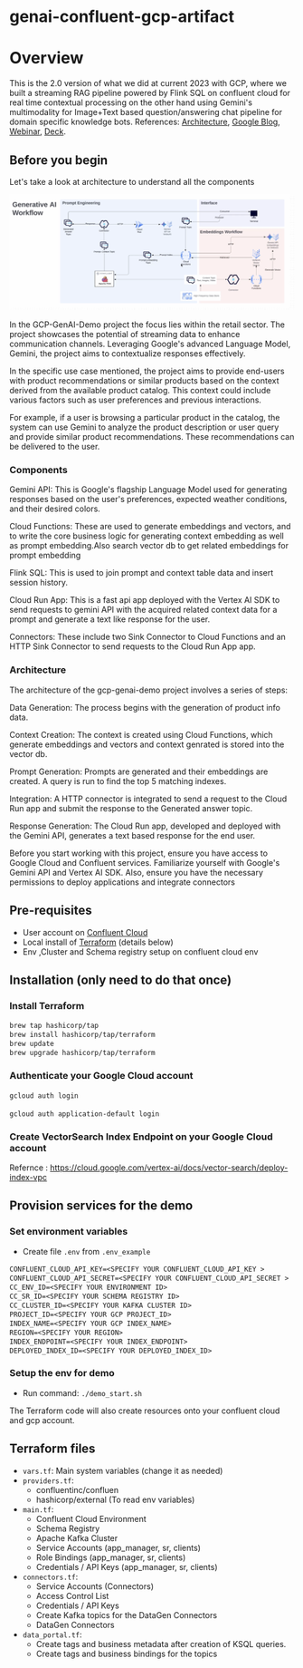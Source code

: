 # genai-confluent-gcp-artifact
# Overview

This is the 2.0 version of what we did at current 2023 with GCP, where we built a streaming RAG pipeline powered by Flink SQL on confluent cloud for real time contextual processing on the other hand using Gemini's multimodality for Image+Text based question/answering chat pipeline for domain specific knowledge bots. References: [Architecture](https://lucid.app/lucidchart/ce1acdc5-08d1-4f26-88fb-f75c435331bc/edit?referringApp=google+drive&beaconFlowId=728bd107b5478196&invitationId=inv_ec0df969-af71-42e8-8b97-7040187b9dd9&page=hIEhqJj~tzIJ#), [Google Blog](https://cloud.google.com/blog/topics/partners/confluent-brings-real-time-capabilities-to-google-cloud-gen-ai), [Webinar](https://event.on24.com/wcc/r/4513309/FECC83DA71BA6716B67A5CF262D9C6B0), [Deck](https://docs.google.com/presentation/d/1enlFaFB9ft4893Y07pW2fi5cw1LvJyctG9l8w3Y0qKI/edit#slide=id.g23d1fe316c8_0_3960).

## Before you begin
Let's take a look at architecture to understand all the components

![image](docs/arc.png)

In the GCP-GenAI-Demo project the focus lies within the retail sector. The project showcases the potential of streaming data to enhance communication channels. Leveraging Google's advanced Language Model, Gemini, the project aims to contextualize responses effectively.

In the specific use case mentioned, the project aims to provide end-users with product recommendations or similar products based on the context derived from the available product catalog. This context could include various factors such as user preferences and previous interactions.

For example, if a user is browsing a particular product in the catalog, the system can use Gemini to analyze the product description or user query and provide similar product recommendations. These recommendations can be delivered to the user.


### Components
Gemini API: This is Google's flagship Language Model used for generating responses based on the user's preferences, expected weather conditions, and their desired colors.

Cloud Functions: These are used to generate embeddings and vectors, and to write the core business logic for generating context embedding as well as prompt embedding.Also search vector db to get related embeddings for prompt embedding

Flink SQL: This is used to join prompt and context table data and insert session history.

Cloud Run App: This is a fast api app deployed with the Vertex AI SDK to send requests to gemini API with the acquired related context data for a prompt and generate a text like response for the user.

Connectors: These include two Sink Connector to Cloud Functions and an HTTP Sink Connector to send requests to the Cloud Run App app.


### Architecture
The architecture of the gcp-genai-demo project involves a series of steps:

Data Generation: The process begins with the generation of product info data.

Context Creation: The context is created using Cloud Functions, which generate embeddings and vectors and context genrated is stored into the vector db.

Prompt Generation: Prompts are generated and their embeddings are created. A query is run to find the top 5 matching indexes.

Integration: A HTTP connector is integrated to send a request to the Cloud Run app and submit the response to the Generated answer topic.

Response Generation: The Cloud Run app, developed and deployed with the Gemini API, generates a text based response for the end user.

Before you start working with this project, ensure you have access to Google Cloud and Confluent services. Familiarize yourself with Google's Gemini API and Vertex AI SDK. Also, ensure you have the necessary permissions to deploy applications and integrate connectors


## Pre-requisites
- User account on [Confluent Cloud](https://www.confluent.io/confluent-cloud/tryfree)
- Local install of [Terraform](https://www.terraform.io) (details below)
- Env ,Cluster and Schema registry setup on confluent cloud env

## Installation (only need to do that once)

### Install Terraform
```
brew tap hashicorp/tap
brew install hashicorp/tap/terraform
brew update
brew upgrade hashicorp/tap/terraform
```


### Authenticate your Google Cloud account
```
gcloud auth login

gcloud auth application-default login  

```


### Create VectorSearch Index Endpoint on your Google Cloud account
Refernce : https://cloud.google.com/vertex-ai/docs/vector-search/deploy-index-vpc




## Provision services for the demo

### Set environment variables
- Create file `.env` from `.env_example`
```
CONFLUENT_CLOUD_API_KEY=<SPECIFY YOUR CONFLUENT_CLOUD_API_KEY >
CONFLUENT_CLOUD_API_SECRET=<SPECIFY YOUR CONFLUENT_CLOUD_API_SECRET >
CC_ENV_ID=<SPECIFY YOUR ENVIRONMENT ID>
CC_SR_ID=<SPECIFY YOUR SCHEMA REGISTRY ID>
CC_CLUSTER_ID=<SPECIFY YOUR KAFKA CLUSTER ID>
PROJECT_ID=<SPECIFY YOUR GCP PROJECT_ID>
INDEX_NAME=<SPECIFY YOUR GCP INDEX_NAME>
REGION=<SPECIFY YOUR REGION>
INDEX_ENDPOINT=<SPECIFY YOUR INDEX_ENDPOINT>
DEPLOYED_INDEX_ID=<SPECIFY YOUR DEPLOYED_INDEX_ID>
```

### Setup the env for demo 
- Run command: `./demo_start.sh`

The Terraform code will also create resources onto your confluent cloud and gcp account.






## Terraform files
- `vars.tf`: Main system variables (change it as needed)
- `providers.tf`:
  - confluentinc/confluen
  - hashicorp/external (To read env variables)
- `main.tf`: 
  - Confluent Cloud Environment
  - Schema Registry
  - Apache Kafka Cluster
  - Service Accounts (app_manager, sr, clients)
  - Role Bindings (app_manager, sr, clients)
  - Credentials / API Keys (app_manager, sr, clients)
- `connectors.tf`:
  - Service Accounts (Connectors)
  - Access Control List
  - Credentials / API Keys
  - Create Kafka topics for the DataGen Connectors
  - DataGen Connectors
- `data_portal.tf`:
  - Create tags and business metadata after creation of KSQL queries.
  - Create tags and business  bindings for the topics


